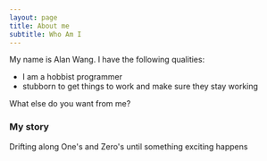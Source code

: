 ```yaml
---
layout: page
title: About me
subtitle: Who Am I
---
```


My name is Alan Wang. I have the following qualities:

- I am a hobbist programmer 
- stubborn to get things to work and make sure they stay working

What else do you want from me? 

### My story

Drifting along One's and Zero's until something exciting happens